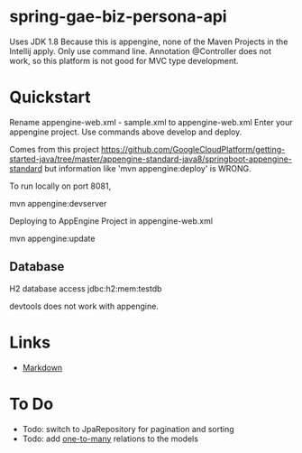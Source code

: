 spring-gae-biz-persona-api
==========================

Uses JDK 1.8
Because this is appengine, none of the Maven Projects in the Intellij apply. Only use command line.
Annotation @Controller does not work, so this platform is not good for MVC type development.

Quickstart
==========
Rename appengine-web.xml - sample.xml to appengine-web.xml
Enter your appengine project. Use commands above develop and deploy.

Comes from this project https://github.com/GoogleCloudPlatform/getting-started-java/tree/master/appengine-standard-java8/springboot-appengine-standard
but information like 'mvn appengine:deploy' is WRONG.

To run locally on port 8081,

mvn appengine:devserver

Deploying to AppEngine Project in appengine-web.xml

mvn appengine:update

Database
--------

H2 database access
jdbc:h2:mem:testdb

devtools does not work with appengine.

Links
=====

* [Markdown](https://daringfireball.net/projects/markdown/basics)

To Do
=====

* Todo: switch to JpaRepository for pagination and sorting
* Todo: add [one-to-many](https://www.callicoder.com/hibernate-spring-boot-jpa-one-to-many-mapping-example/) relations to the models
